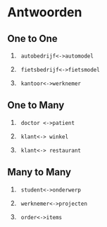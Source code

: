 # Antwoorden

## One to One
1.      autobedrijf<->automodel
2.      fietsbedrijf<->fietsmodel
3.      kantoor<->werknemer

## One to Many
1.      doctor <->patient
2.      klant<-> winkel
3.      klant<-> restaurant
   
## Many to Many
1.      student<->onderwerp
2.      werknemer<->projecten
3.      order<->items
